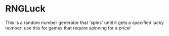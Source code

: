 # RNGLuck
This is a random number generator that 'spins' until it gets a specified lucky number! use this for games that require spinning for a price!
